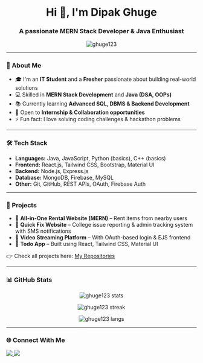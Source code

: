 <h1 align="center">Hi 👋, I'm Dipak Ghuge</h1>
<h3 align="center">A passionate MERN Stack Developer & Java Enthusiast</h3>

<p align="center">
  <img src="https://komarev.com/ghpvc/?username=ghuge123&label=Profile%20views&color=0e75b6&style=flat" alt="ghuge123" />
</p>

---

### 🚀 About Me
- 🎓 I'm an **IT Student** and a **Fresher** passionate about building real-world solutions  
- 💻 Skilled in **MERN Stack Development** and **Java (DSA, OOPs)**  
- 📚 Currently learning **Advanced SQL, DBMS & Backend Development**  
- 🤝 Open to **Internship & Collaboration opportunities**  
- ⚡ Fun fact: I love solving coding challenges & hackathon problems

---

### 🛠️ Tech Stack
- **Languages:** Java, JavaScript, Python (basics), C++ (basics)  
- **Frontend:** React.js, Tailwind CSS, Bootstrap, Material UI  
- **Backend:** Node.js, Express.js  
- **Database:** MongoDB, Firebase, MySQL  
- **Other:** Git, GitHub, REST APIs, OAuth, Firebase Auth  

---

### 💼 Projects
- 🔹 **All-in-One Rental Website (MERN)** – Rent items from nearby users  
- 🔹 **Quick Fix Website** – College issue reporting & admin tracking system with SMS notifications  
- 🔹 **Video Streaming Platform** – With OAuth-based login & EJS frontend  
- 🔹 **Todo App** – Built using React, Tailwind CSS, Material UI  

👉 Check all projects here: [My Repositories](https://github.com/ghuge123?tab=repositories)

---

### 📊 GitHub Stats
<p align="center">
  <img src="https://github-readme-stats.vercel.app/api?username=ghuge123&show_icons=true&theme=tokyonight" alt="ghuge123 stats"/>
</p>
<p align="center">
  <img src="https://github-readme-streak-stats.herokuapp.com/?user=ghuge123&theme=tokyonight" alt="ghuge123 streak"/>
</p>
<p align="center">
  <img src="https://github-readme-stats.vercel.app/api/top-langs/?username=ghuge123&layout=compact&theme=tokyonight" alt="ghuge123 langs"/>
</p>

---

### 🌐 Connect With Me
<p align="left">
  <a href="https://www.linkedin.com/in/dipak-ghuge" target="_blank">
    <img src="https://img.shields.io/badge/-Dipak%20Ghuge-blue?style=flat-square&logo=Linkedin&logoColor=white" />
  </a>
  <a href="mailto:dipakghuge123@gmail.com">
    <img src="https://img.shields.io/badge/-Email-c14438?style=flat-square&logo=Gmail&logoColor=white" />
  </a>
</p>
